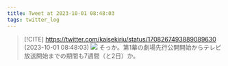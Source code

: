 ```yaml
---
title: Tweet at 2023-10-01 08:48:03
tags: twitter_log
---
```


> [!CITE] https://twitter.com/kaisekiriu/status/1708267493889089630 (2023-10-01 08:48:03)
> ![](https://twitter.com/kaisekiriu/status/1708267493889089630)
> そっか。第1幕の劇場先行公開開始からテレビ放送開始までの期間も7週間（と2日）か。
